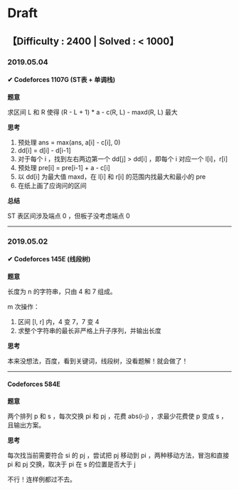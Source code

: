 # Draft

## 【Difficulty : 2400 | Solved : < 1000】

### 2019.05.04

#### ✔ Codeforces 1107G (ST表 + 单调栈)

**题意**

求区间 L 和 R 使得 (R - L + 1) * a - c(R, L) - maxd(R, L) 最大

**思考**

1. 预处理 ans = max(ans, a[i] - c[i], 0)
2. dd[i] = d[i] - d[i-1]
3. 对于每个 i ，找到左右两边第一个 dd[j] > dd[i] ，即每个 i 对应一个 l[i]，r[i]
4. 预处理 pre[i] = pre[i-1] + a - c[i]
5. 以 dd[i] 为最大值 maxd，在 l[i] 和 r[i] 的范围内找最大和最小的 pre
6. 在纸上画了应询问的区间

**总结**

ST 表区间涉及端点 0 ，但板子没考虑端点 0

---

### 2019.05.02

#### ✔ Codeforces 145E (线段树)

**题意**

长度为 n 的字符串，只由 4 和 7 组成。

m 次操作：

1. 区间 [l, r] 内，4 变 7，7 变 4
2. 求整个字符串的最长非严格上升子序列，并输出长度

**思考**

本来没想法，百度，看到关键词，线段树，没看题解！就会做了！

---

#### Codeforces 584E 

**题意**

两个排列 p 和 s ，每次交换 pi 和 pj ，花费 abs(i-j) ，求最少花费使 p 变成 s ，且输出方案。

**思考**

每次找当前需要符合 si 的 pj ，尝试把 pj 移动到 pi ，两种移动方法，冒泡和直接 pi 和 pj 交换，取决于 pi 在 s 的位置是否大于 j

不行！连样例都过不去。

